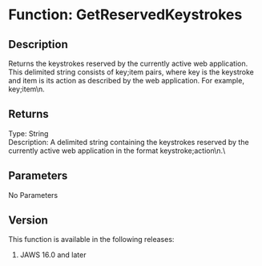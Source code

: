 # Function: GetReservedKeystrokes

## Description

Returns the keystrokes reserved by the currently active web application.
This delimited string consists of key;item pairs, where key is the
keystroke and item is its action as described by the web application.
For example, key;item\\n.

## Returns

Type: String\
Description: A delimited string containing the keystrokes reserved by
the currently active web application in the format keystroke;action\\n.\

## Parameters

No Parameters

## Version

This function is available in the following releases:

1.  JAWS 16.0 and later
